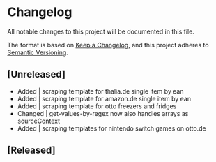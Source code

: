 # Changelog
All notable changes to this project will be documented in this file.

The format is based on [Keep a Changelog](https://keepachangelog.com/en/1.0.0/),
and this project adheres to [Semantic Versioning](https://semver.org/spec/v2.0.0.html).

## [Unreleased]
- Added     | scraping template for thalia.de single item by ean
- Added     | scraping template for amazon.de single item by ean
- Added     | scraping template for otto freezers and fridges
- Changed   | get-values-by-regex now also handles arrays as sourceContext
- Added     | scraping templates for nintendo switch games on otto.de

## [Released]
